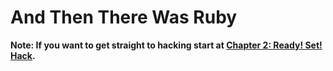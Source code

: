 # And Then There Was Ruby

**Note: If you want to get straight to hacking start at [Chapter 2: Ready! Set! Hack](/chapter-two).**
